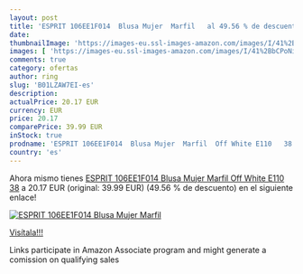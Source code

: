 ```yaml
---
layout: post
title: 'ESPRIT 106EE1F014  Blusa Mujer  Marfil   al 49.56 % de descuento'
date: 
thumbnailImage: 'https://images-eu.ssl-images-amazon.com/images/I/41%2BbCPoNivL._SL200_.jpg'
images: [ 'https://images-eu.ssl-images-amazon.com/images/I/41%2BbCPoNivL._SL200_.jpg' ]
comments: true
category: ofertas
author: ring
slug: 'B01LZAW7EI-es'
description:
actualPrice: 20.17 EUR
currency: EUR
price: 20.17
comparePrice: 39.99 EUR
inStock: true
prodname: 'ESPRIT 106EE1F014  Blusa Mujer  Marfil  Off White E110   38'
country: 'es'
---
```


Ahora mismo tienes [ESPRIT 106EE1F014  Blusa Mujer  Marfil  Off White E110   38](https://www.amazon.es/dp/B01LZAW7EI/?tag=tolees-21) a 20.17 EUR (original: 39.99 EUR) (49.56 %  de descuento) en el siguiente enlace!

[![ESPRIT 106EE1F014  Blusa Mujer  Marfil  ](https://images-eu.ssl-images-amazon.com/images/I/41%2BbCPoNivL._SL200_.jpg)](https://www.amazon.es/dp/B01LZAW7EI/?tag=tolees-21)

[Visítala!!!](https://www.amazon.es/dp/B01LZAW7EI/?tag=tolees-21)

Links participate in Amazon Associate program and might generate a comission on qualifying sales
